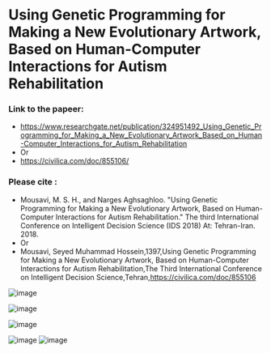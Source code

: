 # Using Genetic Programming for Making a New Evolutionary Artwork, Based on Human-Computer Interactions for Autism Rehabilitation

### Link to the papeer:
- https://www.researchgate.net/publication/324951492_Using_Genetic_Programming_for_Making_a_New_Evolutionary_Artwork_Based_on_Human-Computer_Interactions_for_Autism_Rehabilitation
- Or
- https://civilica.com/doc/855106/
### Please cite : 
- Mousavi, M. S. H., and Narges Aghsaghloo. "Using Genetic Programming for Making a New Evolutionary Artwork, Based on Human-Computer Interactions for Autism Rehabilitation." The third International Conference on Intelligent Decision Science (IDS 2018) At: Tehran-Iran. 2018.
- Or
- Mousavi, Seyed Muhammad Hossein,1397,Using Genetic Programming for Making a New Evolutionary Artwork, Based on Human-Computer Interactions for Autism Rehabilitation,The Third International Conference on Intelligent Decision Science,Tehran,https://civilica.com/doc/855106

![image](https://github.com/user-attachments/assets/3773a53d-c712-4322-94d0-8b86cd1ce0f9)

![image](https://github.com/user-attachments/assets/af41e699-0855-482b-88df-d92240aabb93)

![image](https://github.com/user-attachments/assets/2ffc7438-c78c-4cbe-9ff5-4c52acfff2ab)

![image](https://github.com/user-attachments/assets/0e543303-870e-4b50-aebe-43ab0554580e)
![image](https://github.com/user-attachments/assets/7cf1eadc-1fbd-4f4f-b06f-01b697216c09)
